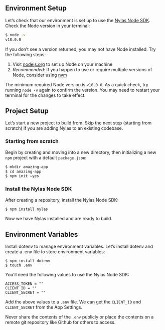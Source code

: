 ## Environment Setup

Let’s check that our environment is set up to use the [Nylas Node SDK](https://github.com/nylas/nylas-nodejs). Check the Node version in your terminal:

```bash
$ node -v
v18.0.0
```

If you don’t see a version returned, you may not have Node installed. Try the following steps:

1. Visit [nodejs.org](https://nodejs.org/en/) to set up Node on your machine
2. *Recommended*: If you happen to use or require multiple versions of Node, consider using [nvm](https://github.com/nvm-sh/nvm)

The minimum required Node version is `v16.0.0`. As a quick check, try running `node -v` again to confirm the version. You may need to restart your terminal for the changes to take effect.


## Project Setup

Let’s start a new project to build from. Skip the next step (starting from scratch) if you are adding Nylas to an existing codebase.

### Starting from scratch

Begin by creating and moving into a new directory, then initializing a new `npm` project with a default `package.json`: 

```bash
$ mkdir amazing-app
$ cd amazing-app
$ npm init –yes
```

### Install the Nylas Node SDK

After creating a repository, install the Nylas Node SDK:

```bash
$ npm install nylas
```

Now we have Nylas installed and are ready to build.


## Environment Variables

Install dotenv to manage environment variables. Let’s install dotenv and create a .env file to store environment variables:

```text
$ npm install dotenv
$ touch .env
```

You'll need the following values to use the Nylas Node SDK:

```text
ACCESS_TOKEN = ""
CLIENT_ID = ""
CLIENT_SECRET = ""
```

Add the above values to a `.env` file. We can get the `CLIENT_ID` and `CLIENT_SECRET` from the App Settings.

Never share the contents of the `.env` publicly or place the contents on a remote git repository like Github for others to access.
